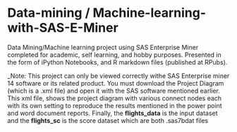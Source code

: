 # Data-mining / Machine-learning-with-SAS-E-Miner
Data Mining/Machine learning project using SAS Enterprise Miner completed for academic, self learning, and hobby purposes. Presented in the form of iPython Notebooks, and R markdown files (published at RPubs).

_Note: This project can only be viewed correctly withe SAS Enterprise miner 14 software or its related product. You must download the Project Diagram (which is a .xml file) and open it with the SAS software mentioned earlier. This xml file, shows the project diagram with various connect nodes each with its own setting to reproduce the results mentioned in the power point and word document reports. Finally, the **flights_data** is the input dataset and the **flights_sc** is the score dataset which are both .sas7bdat files
